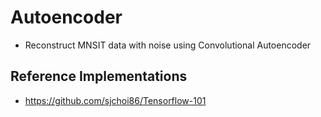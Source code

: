 Autoencoder
===
* Reconstruct MNSIT data with noise using Convolutional Autoencoder

Reference Implementations
---
+ https://github.com/sjchoi86/Tensorflow-101
